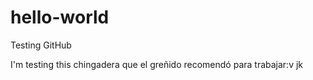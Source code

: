 # hello-world
Testing GitHub

I'm testing this chingadera que el greñido recomendó para trabajar:v jk
